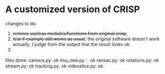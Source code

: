 # A customized version of CRISP



changes to do:

1. ~~remove useless modules/functions from original crisp~~;
2. ~~test if example still works as usual~~; the original software doesn't work actually; I judge
from the output that the result looks ok.
3.




files done:
camera.py: ok
imu_new.py： ok
ransac.py: ok
rotations.py: ok
stream.py: ok
tracking.py: ok
videoslice.py: ok